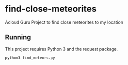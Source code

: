 # find-close-meteorites
Acloud Guru Project to find close meteorites to my location

## Running

This project requires Python 3 and the request package.

`python3 find_meteors.py`
